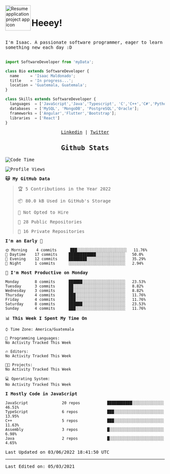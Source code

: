 <img align="left" width="80" height="80" src="https://raw.githubusercontent.com/sidbelbase/sidbelbase/master/wave.gif" alt="Resume application project app icon">

# Heeey!
 
</br>
 
<samp>
I'm Isaac. A passionate software programmer, eager to learn something new each day :D
</samp>
</br></br>



```js
import SoftwareDeveloper from 'myData';

class Bio extends SoftwareDeveloper {
  name     = 'Isaac Maldonado';
  title    = 'In progress...';
  location = 'Guatemala, Guatemala';
}

class Skills extends SoftwareDeveloper {
  languages  = ['JavaScript','Java','Typescript', 'C','C++','C#','Python','Assembly','Dart','Go'];
  databases  = ['MySQL', 'MongoDB', 'PostgreSQL','Oracle'];
  frameworks = ['Angular','Flutter','Bootstrap'];
  libraries  = ['React']
}
```

</p>
<samp>
<p align="center">
<a href="www.linkedin.com/in/isaac-maldonado-4745b2194">Linkedin</a> | <a href="https://twitter.com/Anaklusmos99">Twitter</a>
</p>

<h2 align="center"><samp>Github Stats</samp></h2>

<!--START_SECTION:waka-->
![Code Time](http://img.shields.io/badge/Code%20Time-0%20secs-blue)

![Profile Views](http://img.shields.io/badge/Profile%20Views-0-blue)

**🐱 My GitHub Data** 

> 🏆 5 Contributions in the Year 2022
 > 
> 📦 80.0 kB Used in GitHub's Storage 
 > 
> 🚫 Not Opted to Hire
 > 
> 📜 28 Public Repositories 
 > 
> 🔑 16 Private Repositories  
 > 
**I'm an Early 🐤** 

```text
🌞 Morning    4 commits      ███░░░░░░░░░░░░░░░░░░░░░░   11.76% 
🌆 Daytime    17 commits     ████████████░░░░░░░░░░░░░   50.0% 
🌃 Evening    12 commits     ████████░░░░░░░░░░░░░░░░░   35.29% 
🌙 Night      1 commits      ░░░░░░░░░░░░░░░░░░░░░░░░░   2.94%

```
📅 **I'm Most Productive on Monday** 

```text
Monday       8 commits      ██████░░░░░░░░░░░░░░░░░░░   23.53% 
Tuesday      3 commits      ██░░░░░░░░░░░░░░░░░░░░░░░   8.82% 
Wednesday    3 commits      ██░░░░░░░░░░░░░░░░░░░░░░░   8.82% 
Thursday     4 commits      ███░░░░░░░░░░░░░░░░░░░░░░   11.76% 
Friday       4 commits      ███░░░░░░░░░░░░░░░░░░░░░░   11.76% 
Saturday     8 commits      ██████░░░░░░░░░░░░░░░░░░░   23.53% 
Sunday       4 commits      ███░░░░░░░░░░░░░░░░░░░░░░   11.76%

```


📊 **This Week I Spent My Time On** 

```text
⌚︎ Time Zone: America/Guatemala

💬 Programming Languages: 
No Activity Tracked This Week

🔥 Editors: 
No Activity Tracked This Week

🐱‍💻 Projects: 
No Activity Tracked This Week

💻 Operating System: 
No Activity Tracked This Week

```

**I Mostly Code in JavaScript** 

```text
JavaScript               20 repos            ███████████░░░░░░░░░░░░░░   46.51% 
TypeScript               6 repos             ███░░░░░░░░░░░░░░░░░░░░░░   13.95% 
C++                      5 repos             ███░░░░░░░░░░░░░░░░░░░░░░   11.63% 
Assembly                 3 repos             █░░░░░░░░░░░░░░░░░░░░░░░░   6.98% 
Java                     2 repos             █░░░░░░░░░░░░░░░░░░░░░░░░   4.65%

```



 Last Updated on 03/06/2022 18:41:50 UTC
<!--END_SECTION:waka-->

------

Last Edited on: 05/03/2021

